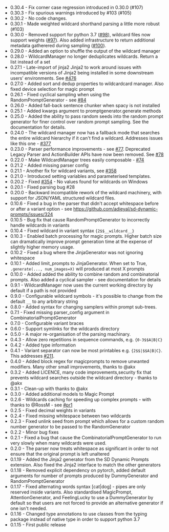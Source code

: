 - 0.30.4 - Fix corner case regression introduced in 0.30.0 (#107)
- 0.30.3 - Fix spurious warnings introduced by #103 (#105)
- 0.30.2 - No code changes.
- 0.30.1 - Made weighted wildcard shorthand parsing a little more robust (#103)
- 0.30.0 - Removed support for python 3.7 ([#98](https://github.com/adieyal/dynamicprompts/pull/98)), wildcard files now support weights ([#97](https://github.com/adieyal/dynamicprompts/pull/97)). Also added infrastructure to return additional metadata gatherered during sampling ([#100](https://github.com/adieyal/dynamicprompts/pull/100)).
- 0.29.0 - Added an option to shuffle the output of the wildcard manager
- 0.28.0 - WildcardManager no longer deduplicates wildcards. Return a list instead of a set
- 0.27.1 - Late-import of jinja2 Jinja2 to work around issues with incompatible versions of Jinja2 being installed in some downstream users' environments. See [#476](https://github.com/adieyal/sd-dynamic-prompts/issues/476)
- 0.27.0 - Added sort and dedup properties to wildcardcard manager. Also fixed device selection for magic prompt
- 0.26.1 - Fixed cyclical sampling when using the RandomPromptGenerator - see [#84](https://github.com/adieyal/dynamicprompts/issues/84)
- 0.26.0 - Added fall-back sentence chunker when spacy is not installed
- 0.25.1 - Added kwargs argument to promptgenerator.generate methods
- 0.25.0 - Added the ability to pass random seeds into the random prompt generator for finer control over random prompt sampling. See the documentation for details.
- 0.24.0 - The wildcard manager now has a fallback mode that searches the entire wildcard hierarchy if it can't find a wildcard. Addresses issues like this one - [#377](https://github.com/adieyal/sd-dynamic-prompts/issues/377)
- 0.23.0 - Parser performance improvements - see [#77](https://github.com/adieyal/dynamicprompts/pull/77#event-8976756671). Deprecated Legacy Parser and ActionBuilder APIs have now been removed. See [#78](https://github.com/adieyal/dynamicprompts/pull/78)
- 0.22.0 - Make WildcardManager trees easily composable - [#74](https://github.com/adieyal/dynamicprompts/pull/74)
- 0.21.2 - Added missing parser config
- 0.21.1 - Another fix for wildcard variants, see [#358](https://github.com/adieyal/sd-dynamic-prompts/issues/358)
- 0.21.0 - Introduced setting variables and parameterised templates.
- 0.20.2 - Fixed [#354](https://github.com/adieyal/sd-dynamic-prompts/issues/354) - No values found for wildcards on Windows
- 0.20.1 - Fixed parsing bug #28
- 0.20.0 - Backward incompatible rework of the wildcard machinery, with support for JSON/YAML structured wildcard files.
- 0.10.6 - Fixed a bug in the parser that didn't accept whitespace before or after a variant option - see https://github.com/adieyal/sd-dynamic-prompts/issues/324
- 0.10.5 - Bug fix that cause RandomPromptGenerator to incorrectly handle wildcards in variants
- 0.10.4 - Fixed wildcard in variant syntax `{2$$__wildcard__}`
- 0.10.3 - Enabled batch processing for magic prompts. Higher batch size can dramatically improve prompt generation time at the expense of slightly higher memory usage.
- 0.10.2 - Fixed a bug where the JinjaGenerator was not ignoring whitespace
- 0.10.1 - Added limit_prompts to JinjaGenerator. When set to True, `.generate(..., num_images=X)` will produced at most X prompts
- 0.10.0 - Added added the ability to combine random and combinatorial prompts. Also added a cyclical sampler - see documentation for details
- 0.9.1 - WildcardManager now uses the current working directory by default if a path is not provided
- 0.9.0 - Configurable wildcard symbols - it's possible to change from the default `__` to any arbitrary string
- 0.8.0 - Added syntax for changing samplers within prompt sub-trees.
- 0.7.1 - Fixed missing parser_config argument in CombinatorialPromptGenerator
- 0.7.0 - Configurable variant braces
- 0.6.0 - Support symlinks for the wildcards directory
- 0.5.0 - A major re-organisation of the parsing machinary.
- 0.4.3 - Allow zero repetitions in sequence commands, e.g. `{0-3$$A|B|C}`
- 0.4.2 - Added type information
- 0.4.1 - Variant separator can now be most printables e.g. `{2$$|$$A|B|C}`. This addresses [#211](https://github.com/adieyal/sd-dynamic-prompts/issues/211).
- 0.4.0 - Added block regex for magicprompts to remove unwanted modifiers. Many other small improvements, thanks to @akx
- 0.3.2 - Added LICENCE, many code improvements,security fix that prevents wildcard searches outside the wildcard directory - thanks to @akx
- 0.3.1 - Clean-up with thanks to @akx
- 0.3.0 - Added additional models to Magic Prompt
- 0.2.6 - Wildcards caching for speeding up complex prompts - with thanks to @RossM - see [#pr1](https://github.com/adieyal/dynamicprompts/pull/1)
- 0.2.5 - Fixed decimal weights in variants
- 0.2.4 - Fixed missing whitespace between two wildcards
- 0.2.3 - Fixed unlink seed from prompt which allows for a custom random number generator to be passed to the RandomGenerator
- 0.2.2 - Minor bug fixes
- 0.2.1 - Fixed a bug that cause the CombinatorialPromptGenerator to run very slowly when many wildcards were used.
- 0.2.0 - The parser now treats whitespace as significant in order to not ensure that the original prompt is left unaltered
- 0.1.19 - Added the Jinja2 generator from the SD Dynamic Prompts extension. Also fixed the Jinja2 interface to match the other generators
- 0.1.18 - Removed explicit dependency on pytorch, added default arguments for number of prompts produced by DummyGenerator and RandomPromptGenerator
- 0.1.17 - Fixed alternating words syntax [cat|dog] - pipes are only reserved inside variants. Also standardised MagicPrompt, AttentionGenerator, and FeelingLucky to use a DummyGenerator by default so that users are not forced to provide an alternative generator if one isn't needed.
- 0.1.16 - Changed type annotations to use classes from the typing package instead of native type in order to support python 3.7
- 0.1.15 - First public release
